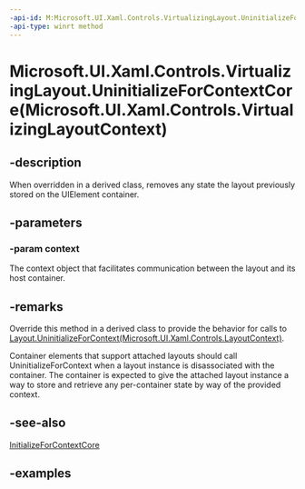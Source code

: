 ```yaml
---
-api-id: M:Microsoft.UI.Xaml.Controls.VirtualizingLayout.UninitializeForContextCore(Microsoft.UI.Xaml.Controls.VirtualizingLayoutContext)
-api-type: winrt method
---
```


# Microsoft.UI.Xaml.Controls.VirtualizingLayout.UninitializeForContextCore(Microsoft.UI.Xaml.Controls.VirtualizingLayoutContext)

<!--
protected virtual void UninitializeForContextCore (Microsoft.UI.Xaml.Controls.VirtualizingLayoutContext context);
-->

## -description

When overridden in a derived class, removes any state the layout previously stored on the UIElement container.  

## -parameters

### -param context

The context object that facilitates communication between the layout and its host container.

## -remarks

Override this method in a derived class to provide the behavior for calls to [Layout.UninitializeForContext(Microsoft.UI.Xaml.Controls.LayoutContext)](layout_uninitializeforcontext_1894452283.md).

Container elements that support attached layouts should call UninitializeForContext when a layout instance is disassociated with the container. The container is expected to give the attached layout instance a way to store and retrieve any per-container state by way of the provided context.

## -see-also

[InitializeForContextCore](virtualizinglayout_initializeforcontextcore_309256937.md)

## -examples

